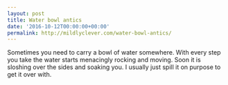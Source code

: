 ```yaml
---
layout: post
title: Water bowl antics
date: '2016-10-12T00:00:00+00:00'
permalink: http://mildlyclever.com/water-bowl-antics/
---
```

Sometimes you need to carry a bowl of water somewhere. With every step you take the water starts menacingly rocking and moving. Soon it is sloshing over the sides and soaking you. I usually just spill it on purpose to get it over with.

